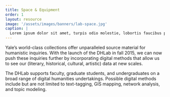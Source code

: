 ```yaml
---
title: Space & Equipment
order: 1
layout: resource
image: '/assets/images/banners/lab-space.jpg'
caption: |
  Lorem ipsum dolor sit amet, turpis odio molestie, lobortis faucibus pharetra et orci auctor, scelerisque sodales turpis ante congue velit eros, orci in, est pulvinar condimentum mi egestas.
---
```


Yale’s world-class collections offer unparalleled source material for humanistic inquiries. With the launch of the DHLab in fall 2015, we can now push these inquiries further by incorporating digital methods that allow us to see our (literary, historical, cultural, artistic) data at new scales.

The DHLab supports faculty, graduate students, and undergraduates on a broad range of digital humanities undertakings. Possible digital methods include but are not limited to text-tagging, GIS mapping, network analysis, and topic modeling.